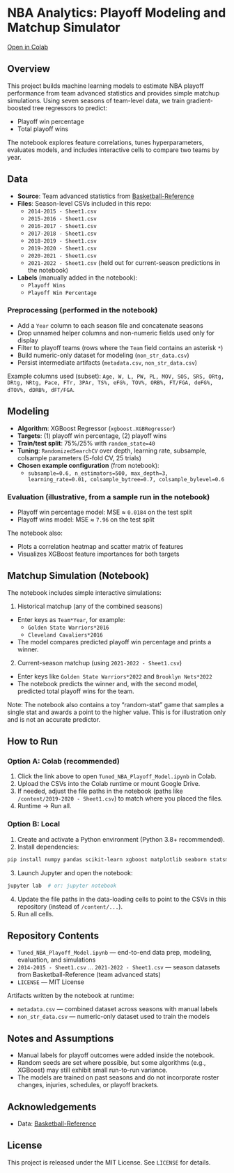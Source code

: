 # NBA Analytics: Playoff Modeling and Matchup Simulator

[Open in Colab](https://colab.research.google.com/github/PCDAONE/nba-analytics/blob/main/Tuned_NBA_Playoff_Model.ipynb)

## Overview

This project builds machine learning models to estimate NBA playoff performance from team advanced statistics and provides simple matchup simulations. Using seven seasons of team-level data, we train gradient-boosted tree regressors to predict:

- Playoff win percentage
- Total playoff wins

The notebook explores feature correlations, tunes hyperparameters, evaluates models, and includes interactive cells to compare two teams by year.

## Data

- **Source**: Team advanced statistics from [Basketball-Reference](https://www.basketball-reference.com/)
- **Files**: Season-level CSVs included in this repo:
  - `2014-2015 - Sheet1.csv`
  - `2015-2016 - Sheet1.csv`
  - `2016-2017 - Sheet1.csv`
  - `2017-2018 - Sheet1.csv`
  - `2018-2019 - Sheet1.csv`
  - `2019-2020 - Sheet1.csv`
  - `2020-2021 - Sheet1.csv`
  - `2021-2022 - Sheet1.csv` (held out for current-season predictions in the notebook)
- **Labels** (manually added in the notebook):
  - `Playoff Wins`
  - `Playoff Win Percentage`

### Preprocessing (performed in the notebook)

- Add a `Year` column to each season file and concatenate seasons
- Drop unnamed helper columns and non-numeric fields used only for display
- Filter to playoff teams (rows where the `Team` field contains an asterisk `*`)
- Build numeric-only dataset for modeling (`non_str_data.csv`)
- Persist intermediate artifacts (`metadata.csv`, `non_str_data.csv`)

Example columns used (subset): `Age, W, L, PW, PL, MOV, SOS, SRS, ORtg, DRtg, NRtg, Pace, FTr, 3PAr, TS%, eFG%, TOV%, ORB%, FT/FGA, deFG%, dTOV%, dDRB%, dFT/FGA`.

## Modeling

- **Algorithm**: XGBoost Regressor (`xgboost.XGBRegressor`)
- **Targets**: (1) playoff win percentage, (2) playoff wins
- **Train/test split**: 75%/25% with `random_state=40`
- **Tuning**: `RandomizedSearchCV` over depth, learning rate, subsample, colsample parameters (5-fold CV, 25 trials)
- **Chosen example configuration** (from notebook):
  - `subsample=0.6, n_estimators=500, max_depth=3, learning_rate=0.01, colsample_bytree=0.7, colsample_bylevel=0.6`

### Evaluation (illustrative, from a sample run in the notebook)

- Playoff win percentage model: MSE ≈ `0.0184` on the test split
- Playoff wins model: MSE ≈ `7.96` on the test split

The notebook also:

- Plots a correlation heatmap and scatter matrix of features
- Visualizes XGBoost feature importances for both targets

## Matchup Simulation (Notebook)

The notebook includes simple interactive simulations:

1) Historical matchup (any of the combined seasons)
- Enter keys as `Team*Year`, for example:
  - `Golden State Warriors*2016`
  - `Cleveland Cavaliers*2016`
- The model compares predicted playoff win percentage and prints a winner.

2) Current-season matchup (using `2021-2022 - Sheet1.csv`)
- Enter keys like `Golden State Warriors*2022` and `Brooklyn Nets*2022`
- The notebook predicts the winner and, with the second model, predicted total playoff wins for the team.

Note: The notebook also contains a toy “random-stat” game that samples a single stat and awards a point to the higher value. This is for illustration only and is not an accurate predictor.

## How to Run

### Option A: Colab (recommended)

1. Click the link above to open `Tuned_NBA_Playoff_Model.ipynb` in Colab.
2. Upload the CSVs into the Colab runtime or mount Google Drive.
3. If needed, adjust the file paths in the notebook (paths like `/content/2019-2020 - Sheet1.csv`) to match where you placed the files.
4. Runtime → Run all.

### Option B: Local

1. Create and activate a Python environment (Python 3.8+ recommended).
2. Install dependencies:

```bash
pip install numpy pandas scikit-learn xgboost matplotlib seaborn statsmodels scipy requests
```

3. Launch Jupyter and open the notebook:

```bash
jupyter lab  # or: jupyter notebook
```

4. Update the file paths in the data-loading cells to point to the CSVs in this repository (instead of `/content/...`).
5. Run all cells.

## Repository Contents

- `Tuned_NBA_Playoff_Model.ipynb` — end-to-end data prep, modeling, evaluation, and simulations
- `2014-2015 - Sheet1.csv` … `2021-2022 - Sheet1.csv` — season datasets from Basketball-Reference (team advanced stats)
- `LICENSE` — MIT License

Artifacts written by the notebook at runtime:

- `metadata.csv` — combined dataset across seasons with manual labels
- `non_str_data.csv` — numeric-only dataset used to train the models

## Notes and Assumptions

- Manual labels for playoff outcomes were added inside the notebook.
- Random seeds are set where possible, but some algorithms (e.g., XGBoost) may still exhibit small run-to-run variance.
- The models are trained on past seasons and do not incorporate roster changes, injuries, schedules, or playoff brackets.

## Acknowledgements

- Data: [Basketball-Reference](https://www.basketball-reference.com/)

## License

This project is released under the MIT License. See `LICENSE` for details.
